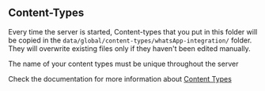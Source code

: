 ## Content-Types

Every time the server is started, Content-types that you put in this folder will be copied in the `data/global/content-types/whatsApp-integration/` folder.
They will overwrite existing files only if they haven't been edited manually.

The name of your content types must be unique throughout the server

Check the documentation for more information about [Content Types](http://localhost:3001/docs/next/build/content)
